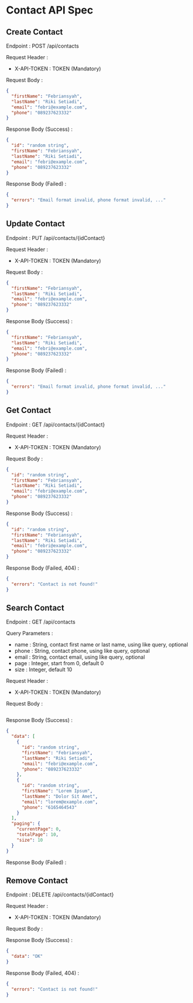 # Contact API Spec

## Create Contact

Endpoint : POST /api/contacts

Request Header :
- X-API-TOKEN : TOKEN (Mandatory)

Request Body :

```json
{
  "firstName": "Febriansyah",
  "lastName": "Riki Setiadi",
  "email": "febri@example.com",
  "phone": "089237623332"
}
```

Response Body (Success) :

```json
{
  "id": "random string",
  "firstName": "Febriansyah",
  "lastName": "Riki Setiadi",
  "email": "febri@example.com",
  "phone": "089237623332"
}
```

Response Body (Failed) :

```json
{
  "errors": "Email format invalid, phone format invalid, ..."
}
```

## Update Contact

Endpoint : PUT /api/contacts/{idContact}

Request Header :
- X-API-TOKEN : TOKEN (Mandatory)

Request Body :

```json
{
  "firstName": "Febriansyah",
  "lastName": "Riki Setiadi",
  "email": "febri@example.com",
  "phone": "089237623332"
}
```

Response Body (Success) :

```json
{
  "firstName": "Febriansyah",
  "lastName": "Riki Setiadi",
  "email": "febri@example.com",
  "phone": "089237623332"
}
```

Response Body (Failed) :

```json
{
  "errors": "Email format invalid, phone format invalid, ..."
}
```

## Get Contact

Endpoint : GET /api/contacts/{idContact}

Request Header :
- X-API-TOKEN : TOKEN (Mandatory)

Request Body :

```json
{
  "id": "random string",
  "firstName": "Febriansyah",
  "lastName": "Riki Setiadi",
  "email": "febri@example.com",
  "phone": "089237623332"
}
```

Response Body (Success) :

```json
{
  "id": "random string",
  "firstName": "Febriansyah",
  "lastName": "Riki Setiadi",
  "email": "febri@example.com",
  "phone": "089237623332"
}
```

Response Body (Failed, 404) :

```json
{
  "errors": "Contact is not found!"
}
```

## Search Contact

Endpoint : GET /api/contacts

Query Parameters :
- name : String, contact first name or last name, using like query, optional
- phone : String, contact phone, using like query, optional
- email : String, contact email, using like query, optional
- page : Integer, start from 0, default 0
- size : Integer, default 10

Request Header :
- X-API-TOKEN : TOKEN (Mandatory)

Request Body :

```json

```

Response Body (Success) :

```json
{
  "data": [
    {
      "id": "random string",
      "firstName": "Febriansyah",
      "lastName": "Riki Setiadi",
      "email": "febri@example.com",
      "phone": "089237623332"
    },
    {
      "id": "random string",
      "firstName": "Lorem Ipsum",
      "lastName": "Dolor Sit Amet",
      "email": "lorem@example.com",
      "phone": "6165464543"
    }
  ],
  "paging": {
    "currentPage": 0,
    "totalPage": 10,
    "size": 10
  }
}
```

Response Body (Failed) :

## Remove Contact

Endpoint : DELETE /api/contacts/{idContact}

Request Header :
- X-API-TOKEN : TOKEN (Mandatory)

Request Body :

Response Body (Success) :

```json
{
  "data": "OK"
}
```

Response Body (Failed, 404) :

```json
{
  "errors": "Contact is not found!"
}
```

